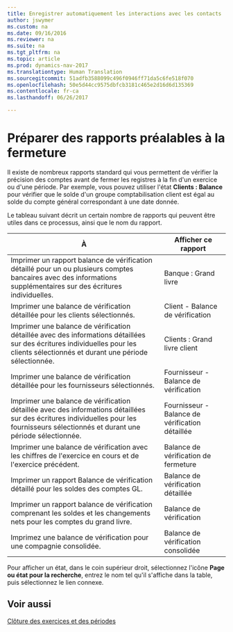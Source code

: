 ```yaml
---
title: Enregistrer automatiquement les interactions avec les contacts
author: jswymer
ms.custom: na
ms.date: 09/16/2016
ms.reviewer: na
ms.suite: na
ms.tgt_pltfrm: na
ms.topic: article
ms.prod: dynamics-nav-2017
ms.translationtype: Human Translation
ms.sourcegitcommit: 51adfb3588099c496f0946ff71da5c6fe518f070
ms.openlocfilehash: 50e5d44cc9575dbfcb3181c465e2d16d6d135369
ms.contentlocale: fr-ca
ms.lasthandoff: 06/26/2017

---
```

# <a name="prepare-pre-closing-reports"></a>Préparer des rapports préalables à la fermeture
Il existe de nombreux rapports standard qui vous permettent de vérifier la précision des comptes avant de fermer les registres à la fin d'un exercice ou d'une période. Par exemple, vous pouvez utiliser l'état **Clients : Balance** pour vérifier que le solde d'un groupe comptabilisation client est égal au solde du compte général correspondant à une date donnée.

Le tableau suivant décrit un certain nombre de rapports qui peuvent être utiles dans ce processus, ainsi que le nom du rapport.

|À     |Afficher ce rapport       |
|-------|----------------------|
|Imprimer un rapport balance de vérification détaillé pour un ou plusieurs comptes bancaires avec des informations supplémentaires sur des écritures individuelles.|Banque : Grand livre|
|Imprimer une balance de vérification détaillée pour les clients sélectionnés.|Client - Balance de vérification|
|Imprimer une balance de vérification détaillée avec des informations détaillées sur des écritures individuelles pour les clients sélectionnés et durant une période sélectionnée.|Clients : Grand livre client|
|Imprimer une balance de vérification détaillée pour les fournisseurs sélectionnés.|Fournisseur - Balance de vérification|
|Imprimer une balance de vérification détaillée avec des informations détaillées sur des écritures individuelles pour les fournisseurs sélectionnés et durant une période sélectionnée.|Fournisseur - Balance de vérification détaillée|
|Imprimer une balance de vérification avec les chiffres de l'exercice en cours et de l'exercice précédent.|Balance de vérification de fermeture|
|Imprimer un rapport Balance de vérification détaillé pour les soldes des comptes GL.|Balance de vérification détaillée|
|Imprimer un rapport balance de vérification comprenant les soldes et les changements nets pour les comptes du grand livre.|Balance de vérification|
|Imprimez une balance de vérification pour une compagnie consolidée.|Balance de vérification consolidée|
Pour afficher un état, dans le coin supérieur droit, sélectionnez l'icône **Page ou état pour la recherche**, entrez le nom tel qu'il s'affiche dans la table, puis sélectionnez le lien connexe.

## <a name="see-also"></a>Voir aussi
[Clôture des exercices et des périodes](year-close-years-periods.md)

